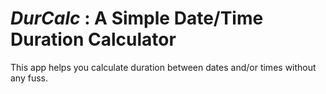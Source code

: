# ***DurCalc*** : A Simple Date/Time Duration Calculator
This app helps you calculate duration between dates and/or times without any fuss.
